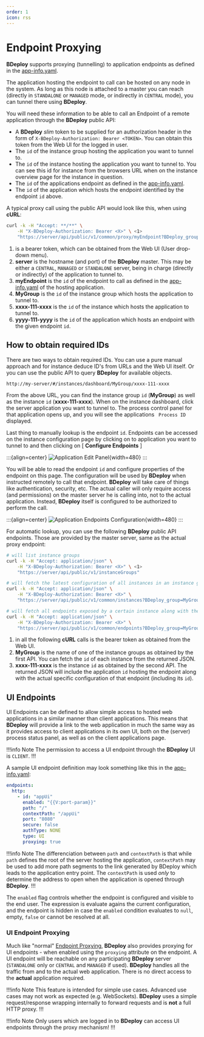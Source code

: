 ```yaml
---
order: 1
icon: rss
---
```


# Endpoint Proxying

**BDeploy** supports proxying (tunnelling) to application endpoints as defined in the [app-info.yaml](/power/product/#app-infoyaml).

The application hosting the endpoint to call can be hosted on any node in the system. As long as this node is attached to a master you can reach (directly in `STANDALONE` or `MANAGED` mode, or indirectly in `CENTRAL` mode), you can tunnel there using **BDeploy**.

You will need these information to be able to call an Endpoint of a remote application through the **BDeploy** public API:

- A **BDeploy** _slim_ token to be supplied for an authorization header in the form of `X-BDeploy-Authorization: Bearer <TOKEN>`. You can obtain this token from the Web UI for the logged in user.
- The `id` of the instance group hosting the application you want to tunnel to.
- The `id` of the instance hosting the application you want to tunnel to. You can see this id for instance from the browsers URL when on the instance overview page for the instance in question.
- The `id` of the applications endpoint as defined in the [app-info.yaml](/power/product/#app-infoyaml).
- The `id` of the application which hosts the endpoint identified by the endpoint `id` above.

A typical proxy call using the public API would look like this, when using **cURL**:

```bash
curl -k -H "Accept: **/**" \
    -H "X-BDeploy-Authorization: Bearer <X>" \ <1>
    "https://server/api/public/v1/common/proxy/myEndpoint?BDeploy_group=MyGroup&BDeploy_instance=xxxx-111-xxxx&BDeploy_application=yyyy-111-yyyy" <2> <3> <4> <5> <6>
```

1. **<X>** is a bearer token, which can be obtained from the Web UI (User drop-down menu).
2. **server** is the hostname (and port) of the **BDeploy** master. This may be either a `CENTRAL`, `MANAGED` or `STANDALONE` server, being in charge (directly or indirectly) of the application to tunnel to.
3. **myEndpoint** is the `id` of the endpoint to call as defined in the [app-info.yaml](/power/product/#app-infoyaml) of the hosting application.
4. **MyGroup** is the `id` of the instance group which hosts the application to tunnel to.
5. **xxxx-111-xxxx** is the `id` of the instance which hosts the application to tunnel to.
6. **yyyy-111-yyyy** is the `id` of the application which hosts an endpoint with the given endpoint `id`.

## How to obtain required IDs

There are two ways to obtain required IDs. You can use a pure manual approach and for instance deduce ID's from URLs and the Web UI itself. Or you can use the public API to query **BDeploy** for available objects.

```
http://my-server/#/instances/dashboard/MyGroup/xxxx-111-xxxx
```

From the above URL, you can find the instance group `id` (**MyGroup**) as well as the instance `id` (**xxxx-111-xxxx**). When on the instance dashboard, click the server application you want to tunnel to. The process control panel for that application opens up, and you will see the applications ` Process ID` displayed.

Last thing to manually lookup is the endpoint `id`. Endpoints can be accessed on the instance configuration page by clicking on to application you want to tunnel to and then clicking on [ **Configure Endpoints** ]

:::{align=center}
![Application Edit Panel](/images/Doc_InstanceConfig_Endpoints.png){width=480}
:::

You will be able to read the endpoint `id` and configure properties of the endpoint on this page. The configuration will be used by **BDeploy** when instructed remotely to call that endpoint. **BDeploy** will take care of things like authentication, security, etc. The actual caller will only require access (and permissions) on the master server he is calling into, not to the actual application. Instead, **BDeploy** itself is configured to be authorized to perform the call.

:::{align=center}
![Application Endpoints Configuration](/images/Doc_InstanceConfig_EndpointsConfig.png){width=480}
:::

For automatic lookup, you can use the following **BDeploy** public API endpoints. Those are provided by the master server, same as the actual proxy endpoint:

```bash
# will list instance groups
curl -k -H "Accept: application/json" \
    -H "X-BDeploy-Authorization: Bearer <X>" \ <1>
    "https://server/api/public/v1/instanceGroups"

# will fetch the latest configuration of all instances in an instance group
curl -k -H "Accept: application/json" \
    -H "X-BDeploy-Authorization: Bearer <X>" \
    "https://server/api/public/v1/common/instances?BDeploy_group=MyGroup&latest=true" <2>

# will fetch all endpoints exposed by a certain instance along with the ids of the applications hosting them.
curl -k -H "Accept: application/json" \
    -H "X-BDeploy-Authorization: Bearer <X>" \
    "https://server/api/public/v1/common/endpoints?BDeploy_group=MyGroup&BDeploy_instance=xxxx-111-xxxx" <2> <3>
```

1. **<X>** in all the following **cURL** calls is the bearer token as obtained from the Web UI.
2. **MyGroup** is the name of one of the instance groups as obtained by the first API. You can fetch the `id` of each instance from the returned JSON.
3. **xxxx-111-xxxx** is the instance `id` as obtained by the second API. The returned JSON will include the application `id` hosting the endpoint along with the actual specific configuration of that endpoint (including its `id`).

## UI Endpoints

UI Endpoints can be defined to allow simple access to hosted web applications in a similar manner than client applications. This means that **BDeploy** will provide a link to the web application in much the same way as it provides access to client applications in its own UI, both on the (server) process status panel, as well as on the client applications page.

!!!info Note
The permission to access a UI endpoint through the **BDeploy** UI is `CLIENT`.
!!!

A sample UI endpoint definition may look something like this in the [app-info.yaml](/power/product/#app-infoyaml):

```yaml app-info.yaml
endpoints:
  http:
    - id: "appUi"
      enabled: "{{V:port-param}}"
      path: "/"
      contextPath: "/appUi"
      port: "8080"
      secure: false
      authType: NONE
      type: UI
      proxying: true
```

!!!info Note
The differenciation between `path` and `contextPath` is that while `path` defines the root of the server hosting the application, `contextPath` may be used to add more path segments to the link generated by BDeploy which leads to the application entry point. The `contextPath` is used _only_ to determine the address to open when the application is opened through **BDeploy**.
!!!

The `enabled` flag controls whether the endpoint is configured and visible to the end user. The expression is evaluate agains the current configuration, and the endpoint is hidden in case the `enabled` condition evaluates to `null`, empty, `false` or cannot be resolved at all.

### UI Endpoint Proxying

Much like "normal" [Endpoint Proxying](#endpoint-proxying), **BDeploy** also provides proxying for UI endpoints - when enabled using the `proxying` attribute on the endpoint. A UI endpoint will be reachable on any participating **BDeploy** server (`STANDALONE` only or `CENTRAL` and `MANAGED` if used). **BDeploy** handles all the traffic from and to the actual web application. There is no direct access to the **actual** application required.

!!!info Note
This feature is intended for simple use cases. Advanced use cases may not work as expected (e.g. WebSockets). **BDeploy** uses a simple request/response wrapping internally to forward requests and is **not** a full HTTP proxy.
!!!

!!!info Note
Only users which are logged in to **BDeploy** can access UI endpoints through the proxy mechanism!
!!!
